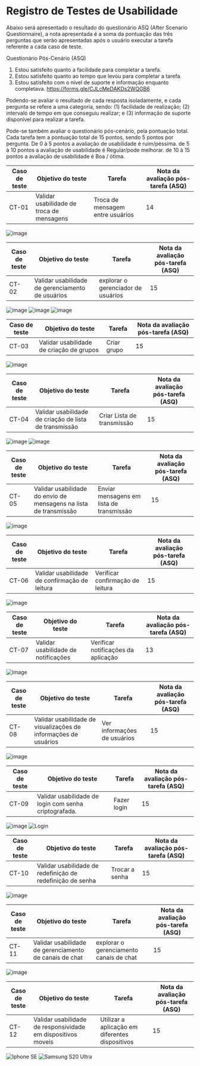 # Registro de Testes de Usabilidade

Abaixo será apresentado o resultado do questionário ASQ (After Scenario Questionnaire), a nota apresentada é a soma da pontuação das três perguntas que serão apresentadas após o usuário executar a tarefa referente a cada caso de teste.

Questionário Pós-Cenário (ASQ)
1. Estou satisfeito quanto a facilidade para completar a tarefa.
2. Estou satisfeito quanto ao tempo que levou para completar a tarefa.
3. Estou satisfeito com o nível de suporte e informação enquanto completava.
https://forms.gle/CJLcMeDAKDs2WQGB6

Podendo-se avaliar o resultado de cada resposta isoladamente, e  cada pergunta se refere a uma categoria, sendo: 
(1) facilidade de realização; 
(2) intervalo de tempo em que conseguiu realizar;
e (3) informação de suporte disponível para realizar a tarefa.

Pode-se também avaliar o questionário pós-cenário, pela pontuação total. Cada tarefa tem a pontuação total de 15 pontos, sendo 5 pontos por pergunta.
De 0 à 5 pontos a avaliação de usabilidade é ruim/péssima.
de 5 à 10 pontos a avaliação de usabilidade é Regular/pode melhorar.
de 10 à 15 pontos a avaliação de usabilidade é Boa / ótima.

|Caso de teste | Objetivo do teste | Tarefa| Nota da avaliação pós-tarefa (ASQ)|
|------|-----------------------------------------|----|----|
|CT-01 | Validar usabilidade de troca de mensagens | Troca de mensagem entre usuários | 14 |
![image](https://github.com/ICEI-PUC-Minas-PMV-ADS/pmv-ads-2023-2-e3-proj-mov-t2-g5-2gather/assets/114435981/3ef3df0b-016e-4d22-9175-64de2906643f)


|Caso de teste | Objetivo do teste | Tarefa| Nota da avaliação pós-tarefa (ASQ)|
|------|-----------------------------------------|----|----|
|CT-02 | Validar usabilidade de gerenciamento de usuários | explorar o gerenciador de usuários| 15|
![image](https://github.com/ICEI-PUC-Minas-PMV-ADS/pmv-ads-2023-2-e3-proj-mov-t2-g5-2gather/assets/114435981/074e7a7e-2931-4dce-bdf4-097d6509bf42)
![image](https://github.com/ICEI-PUC-Minas-PMV-ADS/pmv-ads-2023-2-e3-proj-mov-t2-g5-2gather/assets/114435981/a6439af5-ec3c-466f-8d31-5629056c7bfe)
![image](https://github.com/ICEI-PUC-Minas-PMV-ADS/pmv-ads-2023-2-e3-proj-mov-t2-g5-2gather/assets/114435981/d28a6cd1-743d-464d-ba56-042936591421)



|Caso de teste | Objetivo do teste | Tarefa| Nota da avaliação pós-tarefa (ASQ)|
|------|-----------------------------------------|----|----|
|CT-03 | Validar usabilidade de criação de grupos |  Criar grupo | 15 |
![image](https://github.com/ICEI-PUC-Minas-PMV-ADS/pmv-ads-2023-2-e3-proj-mov-t2-g5-2gather/assets/114435981/c7685a38-78db-4567-9642-2b87ba8a97bd)


|Caso de teste | Objetivo do teste | Tarefa| Nota da avaliação pós-tarefa (ASQ)|
|------|-----------------------------------------|----|----|
|CT-04 | Validar usabilidade de criação de lista de transmissão | Criar Lista de transmissão | 15 |
![image](https://github.com/ICEI-PUC-Minas-PMV-ADS/pmv-ads-2023-2-e3-proj-mov-t2-g5-2gather/assets/114435981/00689ed8-0cd4-4c21-a32a-a3e80ac6b999)
![image](https://github.com/ICEI-PUC-Minas-PMV-ADS/pmv-ads-2023-2-e3-proj-mov-t2-g5-2gather/assets/114435981/ddb51ff9-61f5-448b-ad07-3bb5bc32c106)



|Caso de teste | Objetivo do teste | Tarefa| Nota da avaliação pós-tarefa (ASQ)|
|------|-----------------------------------------|----|----|
|CT-05 | Validar usabilidade do envio de mensagens na lista de transmissão | Enviar mensagens em lista de transmissão| 15 |

![image](https://github.com/ICEI-PUC-Minas-PMV-ADS/pmv-ads-2023-2-e3-proj-mov-t2-g5-2gather/assets/114435981/2e9c17d4-2528-4f19-a186-cb967c8e0d9c)


|Caso de teste | Objetivo do teste | Tarefa| Nota da avaliação pós-tarefa (ASQ)|
|------|-----------------------------------------|----|----|
|CT-06 | Validar usabilidade de confirmação de leitura | Verificar confirmação de leitura| 15 |
![image](https://github.com/ICEI-PUC-Minas-PMV-ADS/pmv-ads-2023-2-e3-proj-mov-t2-g5-2gather/assets/114435981/e3d403e0-72fb-4410-912b-b83565d07994)

|Caso de teste | Objetivo do teste | Tarefa| Nota da avaliação pós-tarefa (ASQ)|
|------|-----------------------------------------|----|----|
|CT-07 | Validar usabilidade de notificações | Verificar notificações da aplicação| 13 |
![image](https://github.com/ICEI-PUC-Minas-PMV-ADS/pmv-ads-2023-2-e3-proj-mov-t2-g5-2gather/assets/12260321/04b01bf7-f8c3-40e0-881a-0a91bc356904)



|Caso de teste | Objetivo do teste | Tarefa| Nota da avaliação pós-tarefa (ASQ)|
|------|-----------------------------------------|----|----|
|CT-08 | Validar usabilidade de visualizações de informações de usuários | Ver informações de usuários| 15 |
![image](https://github.com/ICEI-PUC-Minas-PMV-ADS/pmv-ads-2023-2-e3-proj-mov-t2-g5-2gather/assets/114435981/607ca100-fff7-4185-abca-6029f9d6ed30)


|Caso de teste | Objetivo do teste | Tarefa| Nota da avaliação pós-tarefa (ASQ)|
|------|-----------------------------------------|----|----|
|CT-09 | Validar usabilidade de login com senha criptografada. | Fazer login | 15 |
![image](https://github.com/ICEI-PUC-Minas-PMV-ADS/pmv-ads-2023-2-e3-proj-mov-t2-g5-2gather/assets/114435981/7ea9ac93-c94b-4fb4-826f-26ddf95b8996)
![Login](https://github.com/ICEI-PUC-Minas-PMV-ADS/pmv-ads-2023-2-e3-proj-mov-t2-g5-2gather/assets/114435981/d328a685-751a-4626-8588-e47a9a79fba4)



|Caso de teste | Objetivo do teste | Tarefa| Nota da avaliação pós-tarefa (ASQ)|
|------|-----------------------------------------|----|----|
|CT-10 | Validar usabilidade de redefinição de redefinição de senha | Trocar a senha| 15 |
![image](https://github.com/ICEI-PUC-Minas-PMV-ADS/pmv-ads-2023-2-e3-proj-mov-t2-g5-2gather/assets/114435981/62857ef1-ba55-485e-b99b-32c28b301254)



|Caso de teste | Objetivo do teste | Tarefa| Nota da avaliação pós-tarefa (ASQ)|
|------|-----------------------------------------|----|----|
|CT-11 | Validar usabilidade de gerenciamento de canais de chat | explorar o gerenciamento canais de chat| 15 |
![image](https://github.com/ICEI-PUC-Minas-PMV-ADS/pmv-ads-2023-2-e3-proj-mov-t2-g5-2gather/assets/114435981/f1dc9bf5-c830-46a8-a313-f7e4344939a7)


|Caso de teste | Objetivo do teste | Tarefa| Nota da avaliação pós-tarefa (ASQ)|
|------|-----------------------------------------|----|----|
|CT-12 | Validar usabilidade de responsividade em dispositivos moveis |Utilizar a aplicação em diferentes dispositivos| 15 |
![Iphone SE](https://github.com/ICEI-PUC-Minas-PMV-ADS/pmv-ads-2023-2-e3-proj-mov-t2-g5-2gather/assets/114435981/069fc853-4f0b-47be-aa17-226ae4ae3723)
![Samsung S20 Ultra](https://github.com/ICEI-PUC-Minas-PMV-ADS/pmv-ads-2023-2-e3-proj-mov-t2-g5-2gather/assets/114435981/af811d4c-d06e-4d5c-930d-22d86de8c00b)
